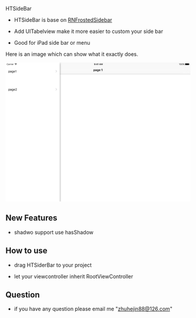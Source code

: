 
HTSideBar

- HTSideBar is base on [RNFrostedSidebar](https://github.com/rnystrom/RNFrostedSidebar) 

- Add UITabelview make it more easier to custom your side bar

- Good for iPad side bar  or menu

Here is an image which can show what it exactly does. 

![Screenshot](https://github.com/zhuhejin/HTSideBarDemo/blob/master/2.png)

## New Features

- shadwo support  use hasShadow

## How to use

- drag HTSiderBar to your project

- let your viewcontroller inherit RootViewController 

## Question
- if you have any question please email me "zhuhejin88@126.com"


